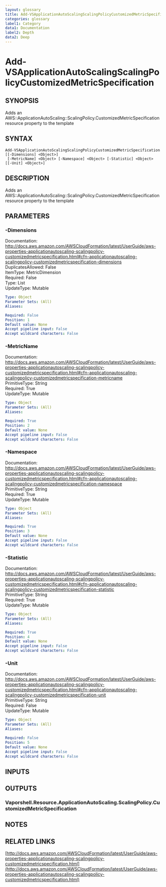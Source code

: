 ```yaml
---
layout: glossary
title: Add-VSApplicationAutoScalingScalingPolicyCustomizedMetricSpecification
categories: glossary
label1: Category
data1: Documentation
label2: Depth
data2: Deep
---
```


# Add-VSApplicationAutoScalingScalingPolicyCustomizedMetricSpecification

## SYNOPSIS
Adds an AWS::ApplicationAutoScaling::ScalingPolicy.CustomizedMetricSpecification resource property to the template

## SYNTAX

```
Add-VSApplicationAutoScalingScalingPolicyCustomizedMetricSpecification [[-Dimensions] <Object>]
 [-MetricName] <Object> [-Namespace] <Object> [-Statistic] <Object> [[-Unit] <Object>]
```

## DESCRIPTION
Adds an AWS::ApplicationAutoScaling::ScalingPolicy.CustomizedMetricSpecification resource property to the template

## PARAMETERS

### -Dimensions
Documentation: http://docs.aws.amazon.com/AWSCloudFormation/latest/UserGuide/aws-properties-applicationautoscaling-scalingpolicy-customizedmetricspecification.html#cfn-applicationautoscaling-scalingpolicy-customizedmetricspecification-dimensions    
DuplicatesAllowed: False    
ItemType: MetricDimension    
Required: False    
Type: List    
UpdateType: Mutable

```yaml
Type: Object
Parameter Sets: (All)
Aliases: 

Required: False
Position: 1
Default value: None
Accept pipeline input: False
Accept wildcard characters: False
```

### -MetricName
Documentation: http://docs.aws.amazon.com/AWSCloudFormation/latest/UserGuide/aws-properties-applicationautoscaling-scalingpolicy-customizedmetricspecification.html#cfn-applicationautoscaling-scalingpolicy-customizedmetricspecification-metricname    
PrimitiveType: String    
Required: True    
UpdateType: Mutable

```yaml
Type: Object
Parameter Sets: (All)
Aliases: 

Required: True
Position: 2
Default value: None
Accept pipeline input: False
Accept wildcard characters: False
```

### -Namespace
Documentation: http://docs.aws.amazon.com/AWSCloudFormation/latest/UserGuide/aws-properties-applicationautoscaling-scalingpolicy-customizedmetricspecification.html#cfn-applicationautoscaling-scalingpolicy-customizedmetricspecification-namespace    
PrimitiveType: String    
Required: True    
UpdateType: Mutable

```yaml
Type: Object
Parameter Sets: (All)
Aliases: 

Required: True
Position: 3
Default value: None
Accept pipeline input: False
Accept wildcard characters: False
```

### -Statistic
Documentation: http://docs.aws.amazon.com/AWSCloudFormation/latest/UserGuide/aws-properties-applicationautoscaling-scalingpolicy-customizedmetricspecification.html#cfn-applicationautoscaling-scalingpolicy-customizedmetricspecification-statistic    
PrimitiveType: String    
Required: True    
UpdateType: Mutable

```yaml
Type: Object
Parameter Sets: (All)
Aliases: 

Required: True
Position: 4
Default value: None
Accept pipeline input: False
Accept wildcard characters: False
```

### -Unit
Documentation: http://docs.aws.amazon.com/AWSCloudFormation/latest/UserGuide/aws-properties-applicationautoscaling-scalingpolicy-customizedmetricspecification.html#cfn-applicationautoscaling-scalingpolicy-customizedmetricspecification-unit    
PrimitiveType: String    
Required: False    
UpdateType: Mutable

```yaml
Type: Object
Parameter Sets: (All)
Aliases: 

Required: False
Position: 5
Default value: None
Accept pipeline input: False
Accept wildcard characters: False
```

## INPUTS

## OUTPUTS

### Vaporshell.Resource.ApplicationAutoScaling.ScalingPolicy.CustomizedMetricSpecification

## NOTES

## RELATED LINKS

[http://docs.aws.amazon.com/AWSCloudFormation/latest/UserGuide/aws-properties-applicationautoscaling-scalingpolicy-customizedmetricspecification.html](http://docs.aws.amazon.com/AWSCloudFormation/latest/UserGuide/aws-properties-applicationautoscaling-scalingpolicy-customizedmetricspecification.html)

